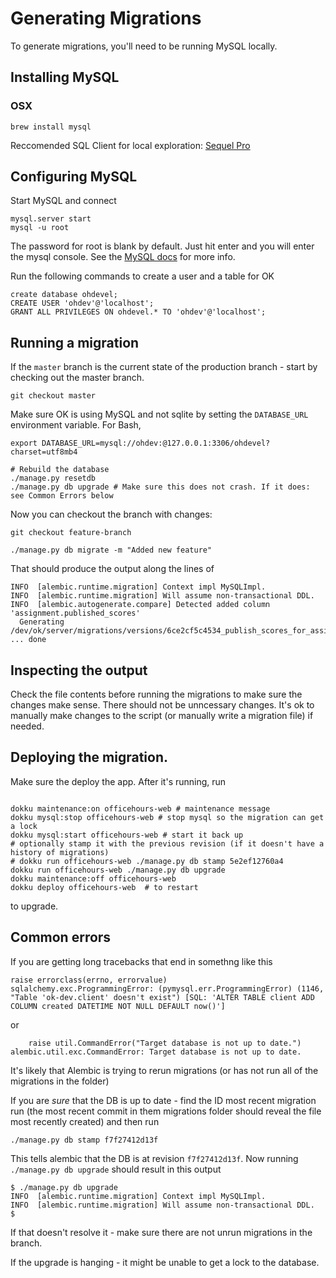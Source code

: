 # Generating Migrations

To generate migrations, you'll need to be running MySQL locally.

## Installing MySQL

### OSX

```
brew install mysql
```

Reccomended SQL Client for local exploration: [Sequel Pro](https://sequelpro.com/)

## Configuring MySQL

Start MySQL and connect

```
mysql.server start
mysql -u root
```

The password for root is blank by default. Just hit enter and you will enter the mysql console.
See the [MySQL docs](http://dev.mysql.com/doc/mysql-getting-started/en/) for more info.

Run the following commands to create a user and a table for OK

```
create database ohdevel;
CREATE USER 'ohdev'@'localhost';
GRANT ALL PRIVILEGES ON ohdevel.* TO 'ohdev'@'localhost';
```

## Running a migration

If the `master` branch is the current state of the production branch - start by checking out the master branch.

`git checkout master`

Make sure OK is using MySQL and not sqlite by setting the `DATABASE_URL`
environment variable. For Bash,

```
export DATABASE_URL=mysql://ohdev:@127.0.0.1:3306/ohdevel?charset=utf8mb4
```

```
# Rebuild the database
./manage.py resetdb
./manage.py db upgrade # Make sure this does not crash. If it does: see Common Errors below
```

Now you can checkout the branch with changes:

`git checkout feature-branch`

```
./manage.py db migrate -m "Added new feature"
```

That should produce the output along the lines of

```
INFO  [alembic.runtime.migration] Context impl MySQLImpl.
INFO  [alembic.runtime.migration] Will assume non-transactional DDL.
INFO  [alembic.autogenerate.compare] Detected added column 'assignment.published_scores'
  Generating /dev/ok/server/migrations/versions/6ce2cf5c4534_publish_scores_for_assignments.py ... done
```

## Inspecting the output

Check the file contents before running the migrations to make sure the changes make sense. There should not be unncessary changes. It's ok to manually make changes to the script (or manually write a migration file) if needed.

## Deploying the migration.

Make sure the deploy the app. After it's running, run

```

dokku maintenance:on officehours-web # maintenance message
dokku mysql:stop officehours-web # stop mysql so the migration can get a lock
dokku mysql:start officehours-web # start it back up
# optionally stamp it with the previous revision (if it doesn't have a history of migrations)
# dokku run officehours-web ./manage.py db stamp 5e2ef12760a4
dokku run officehours-web ./manage.py db upgrade
dokku maintenance:off officehours-web
dokku deploy officehours-web  # to restart
```

to upgrade.

## Common errors

If you are getting long tracebacks that end in somethng like this

```
raise errorclass(errno, errorvalue)
sqlalchemy.exc.ProgrammingError: (pymysql.err.ProgrammingError) (1146, "Table 'ok-dev.client' doesn't exist") [SQL: 'ALTER TABLE client ADD COLUMN created DATETIME NOT NULL DEFAULT now()']
```

or

```
    raise util.CommandError("Target database is not up to date.")
alembic.util.exc.CommandError: Target database is not up to date.
```

It's likely that Alembic is trying to rerun migrations (or has not run all of the migrations in the folder)

If you are _sure_ that the DB is up to date - find the ID most recent migration run (the most recent commit in them migrations folder should reveal the file most recently created) and then run

```
./manage.py db stamp f7f27412d13f
```

This tells alembic that the DB is at revision `f7f27412d13f`. Now running `./manage.py db upgrade` should result in this output

```
$ ./manage.py db upgrade
INFO  [alembic.runtime.migration] Context impl MySQLImpl.
INFO  [alembic.runtime.migration] Will assume non-transactional DDL.
$
```

If that doesn't resolve it - make sure there are not unrun migrations in the branch.

If the upgrade is hanging - it might be unable to get a lock to the database.
